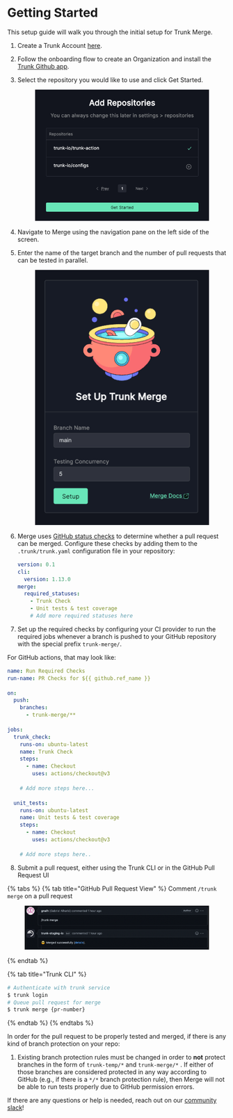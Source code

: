 # Getting Started

This setup guide will walk you through the initial setup for Trunk Merge.

1. Create a Trunk Account [here](https://app.trunk.io/signup).
2. Follow the onboarding flow to create an Organization and install the [Trunk Github app](https://github.com/apps/trunk-io).
3.  Select the repository you would like to use and click Get Started.

    <figure><img src="../.gitbook/assets/image (4) (1).png" alt=""><figcaption></figcaption></figure>
4. Navigate to Merge using the navigation pane on the left side of the screen.
5.  Enter the name of the target branch and the number of pull requests that can be tested in parallel.

    <figure><img src="../.gitbook/assets/image (5) (1).png" alt=""><figcaption></figcaption></figure>
6.  Merge uses [GitHub status checks](https://docs.github.com/en/pull-requests/collaborating-with-pull-requests/collaborating-on-repositories-with-code-quality-features/about-status-checks) to determine whether a pull request can be merged. Configure these checks by adding them to the `.trunk/trunk.yaml` configuration file in your repository:

    ```yaml
    version: 0.1
    cli:
      version: 1.13.0
    merge:
      required_statuses:
        - Trunk Check
        - Unit tests & test coverage
        # Add more required statuses here
    ```
7. Set up the required checks by configuring your CI provider to run the required jobs whenever a branch is pushed to your GitHub repository with the special prefix `trunk-merge/`.

For GitHub actions, that may look like:

```yaml
name: Run Required Checks
run-name: PR Checks for ${{ github.ref_name }}

on:
  push:
    branches:
      - trunk-merge/**

jobs:
  trunk_check:
    runs-on: ubuntu-latest
    name: Trunk Check
    steps:
      - name: Checkout
        uses: actions/checkout@v3

    # Add more steps here...

  unit_tests:
    runs-on: ubuntu-latest
    name: Unit tests & test coverage
    steps:
      - name: Checkout
        uses: actions/checkout@v3

    # Add more steps here..    
```

8. Submit a pull request, either using the Trunk CLI or in the GitHub Pull Request UI

{% tabs %}
{% tab title="GitHub Pull Request View" %}
Comment `/trunk merge` on a pull request

<figure><img src="../.gitbook/assets/image (7) (1).png" alt=""><figcaption></figcaption></figure>
{% endtab %}

{% tab title="Trunk CLI" %}
```bash
# Authenticate with trunk service
$ trunk login
# Queue pull request for merge
$ trunk merge {pr-number}
```
{% endtab %}
{% endtabs %}

In order for the pull request to be properly tested and merged, if there is any kind of branch protection on your repo:

1. Existing branch protection rules must be changed in order to **not** protect branches in the form of `trunk-temp/*` and `trunk-merge/*` . If either of those branches are considered protected in any way according to GitHub (e.g., if there is a `*/*` branch protection rule), then Merge will not be able to run tests properly due to GitHub permission errors.

If there are any questions or help is needed, reach out on our [community slack](https://slack.trunk.io/)!
